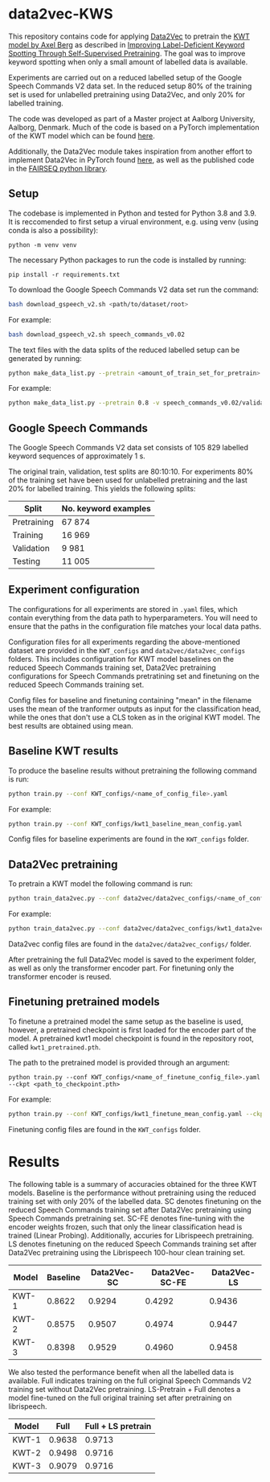 # data2vec-KWS
This repository contains code for applying [Data2Vec](https://arxiv.org/abs/2202.03555) to pretrain the [KWT model by Axel Berg](https://arxiv.org/abs/2104.00769) as described in [Improving Label-Deficient Keyword Spotting Through Self-Supervised Pretraining](https://arxiv.org/abs/2210.01703).
The goal was to improve keyword spotting when only a small amount of labelled data is available.

Experiments are carried out on a reduced labelled setup of the Google Speech Commands V2 data set.
In the reduced setup 80% of the training set is used for unlabelled pretraining using Data2Vec, and only 20% for labelled training. 

The code was developed as part of a Master project at Aalborg University, Aalborg, Denmark.
Much of the code is based on a PyTorch implementation of the KWT model which can be found [here](https://github.com/ID56/Torch-KWT/blob/main/models/kwt.py).

Additionally, the Data2Vec module takes inspiration from another effort to implement Data2Vec in PyTorch found [here](https://github.com/arxyzan/data2vec-pytorch), 
as well as the published code in the [FAIRSEQ python library](https://github.com/facebookresearch/fairseq).

## Setup
The codebase is implemented in Python and tested for Python 3.8 and 3.9.
It is reccomended to first setup a virual environment, e.g. using venv (using conda is also a possibility):

```shell
python -m venv venv
```


The necessary Python packages to run the code is installed by running:

```shell
pip install -r requirements.txt
```

To download the Google Speech Commands V2 data set run the command:

```bash
bash download_gspeech_v2.sh <path/to/dataset/root>
```

For example:

```bash
bash download_gspeech_v2.sh speech_commands_v0.02
```

The text files with the data splits of the reduced labelled setup can be generated by running:

```bash
python make_data_list.py --pretrain <amount_of_train_set_for_pretrain> -v <path/to/validation_list.txt> -t <path/to/testing_list.txt> -d <path/to/dataset/root> -o <output dir>
```

For example:
```bash
python make_data_list.py --pretrain 0.8 -v speech_commands_v0.02/validation_list.txt -t speech_commands_v0.02/testing_list.txt -d speech_commands_v0.02 -o speech_commands_v0.02/_generated
```

## Google Speech Commands
The Google Speech Commands V2 data set consists of 105 829 labelled keyword sequences of approximately 1 s.

The original train, validation, test splits are 80:10:10. 
For experiments 80% of the training set have been used for unlabelled pretraining and the last 20% for labelled training.
This yields the following splits:

| Split       | No. keyword examples |
|-------------|----------------------|
| Pretraining | 67 874               |
| Training    | 16 969               |
| Validation  |  9 981               |
| Testing     | 11 005               |


## Experiment configuration
The configurations for all experiments are stored in `.yaml` files, which contain everything from the data path to hyperparameters.
You will need to ensure that the paths in the configuration file matches your local data paths.

Configuration files for all experiments regarding the above-mentioned dataset are provided in the `KWT_configs` and `data2vec/data2vec_configs` folders.
This includes configuration for KWT model baselines on the reduced Speech Commands training set, Data2Vec pretraining configurations for Speech Commands pretratining set and finetuning on the reduced Speech Commands training set.

Config files for baseline and finetuning containing "mean" in the filename uses the mean of the tranformer outputs as input for the classification head,
while the ones that don't use a CLS token as in the original KWT model. 
The best results are obtained using mean.

## Baseline KWT results
To produce the baseline results without pretraining the following command is run:

```bash
python train.py --conf KWT_configs/<name_of_config_file>.yaml
```

For example:
```bash
python train.py --conf KWT_configs/kwt1_baseline_mean_config.yaml
```

Config files for baseline experiments are found in the `KWT_configs` folder.


## Data2Vec pretraining
To pretrain a KWT model the following command is run:

```bash
python train_data2vec.py --conf data2vec/data2vec_configs/<name_of_config_file>.yaml
```

For example:

```bash
python train_data2vec.py --conf data2vec/data2vec_configs/kwt1_data2vec_config.yaml
```

Data2vec config files are found in the `data2vec/data2vec_configs/` folder.

After pretraining the full Data2Vec model is saved to the experiment folder, as well as only the transformer encoder part.
For finetuning only the transformer encoder is reused.

## Finetuning pretrained models
To finetune a pretrained model the same setup as the baseline is used, however, a pretrained checkpoint is first loaded for the encoder part of the model.
A pretrained kwt1 model checkpoint is found in the repository root, called ```kwt1_pretrained.pth```.

The path to the pretrained model is provided through an argument:

```shell
python train.py --conf KWT_configs/<name_of_finetune_config_file>.yaml --ckpt <path_to_checkpoint.pth>
```

For example:
```bash
python train.py --conf KWT_configs/kwt1_finetune_mean_config.yaml --ckpt runs/kwt1_data2vec/best_encoder.pth
```

Finetuning config files are found in the `KWT_configs` folder.

# Results
The following table is a summary of accuracies obtained for the three KWT models. 
Baseline is the performance without pretraining using the reduced training set with only 20% of the labelled data.
SC denotes finetuning on the reduced Speech Commands training set after Data2Vec pretraining using Speech Commands pretraining set.
SC-FE denotes fine-tuning with the encoder weights frozen, such that only the linear classification head is trained (Linear Probing).
Additionally, accuries for Librispeech pretraining. 
LS denotes finetuning on the reduced Speech Commands training set after Data2Vec pretraining using the Librispeech 100-hour clean training set. 


| Model 	| Baseline 	| Data2Vec-SC 	| Data2Vec-SC-FE 	| Data2Vec-LS 	|
|-------	|----------	|-------------	|----------------	|-------------	|
| KWT-1 	| 0.8622   	| 0.9294      	| 0.4292         	| 0.9436      	|
| KWT-2 	| 0.8575   	| 0.9507      	| 0.4974         	| 0.9447      	|
| KWT-3 	| 0.8398   	| 0.9529      	| 0.4960         	| 0.9458      	|

We also tested the performance benefit when all the labelled data is available.
Full indicates training on the full original Speech Commands V2 training set without Data2Vec pretraining.
LS-Pretrain + Full denotes a model fine-tuned on the full original training set after pretraining on librispeech.

| Model 	| Full         	| Full + LS pretrain 	|
|-------	|--------------	|--------------------	|
| KWT-1 	| 0.9638       	| 0.9713             	|
| KWT-2 	| 0.9498       	| 0.9716             	|
| KWT-3 	| 0.9079 	      | 0.9716             	|
